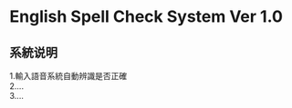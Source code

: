 <h1>English Spell Check System Ver 1.0</h1>
<h2>系統说明</h2>
1.輸入語音系統自動辨識是否正確<br>
2....<br>
3....<br>

